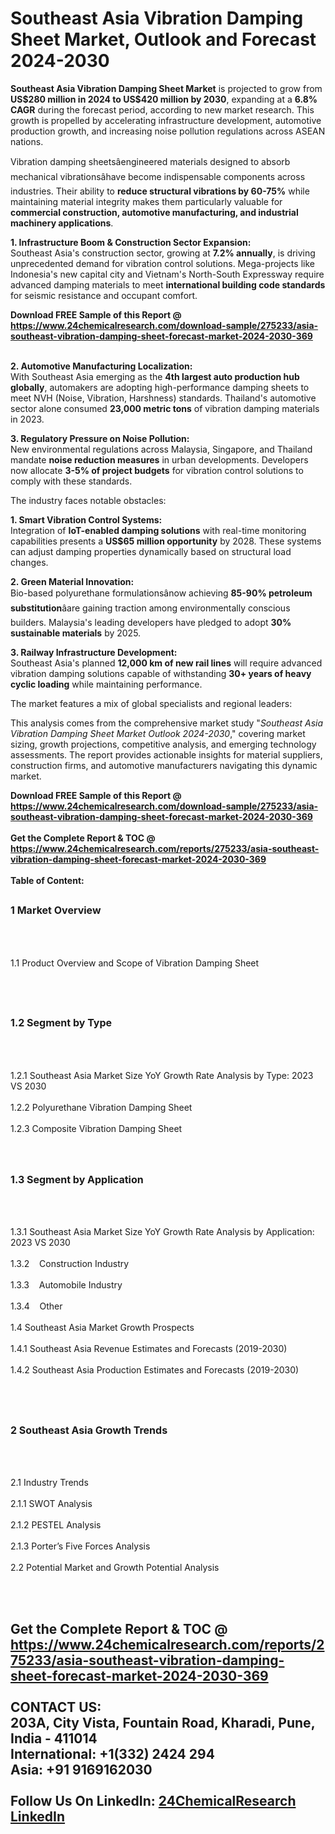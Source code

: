 <h1>Southeast Asia Vibration Damping Sheet Market, Outlook and Forecast 2024-2030</h1><p><strong>Southeast Asia Vibration Damping Sheet Market</strong> is projected to grow from <strong>US$280 million in 2024 to US$420 million by 2030</strong>, expanding at a <strong>6.8% CAGR</strong> during the forecast period, according to new market research. This growth is propelled by accelerating infrastructure development, automotive production growth, and increasing noise pollution regulations across ASEAN nations.</p><p>Vibration damping sheetsâengineered materials designed to absorb mechanical vibrationsâhave become indispensable components across industries. Their ability to <strong>reduce structural vibrations by 60-75%</strong> while maintaining material integrity makes them particularly valuable for <strong>commercial construction, automotive manufacturing, and industrial machinery applications</strong>.</p><p><strong>1. Infrastructure Boom &amp; Construction Sector Expansion:</strong><br>
Southeast Asia's construction sector, growing at <strong>7.2% annually</strong>, is driving unprecedented demand for vibration control solutions. Mega-projects like Indonesia's new capital city and Vietnam's North-South Expressway require advanced damping materials to meet <strong>international building code standards</strong> for seismic resistance and occupant comfort.</p><div><b>Download FREE Sample of this Report @ 
            <a href="https://www.24chemicalresearch.com/download-sample/275233/asia-southeast-vibration-damping-sheet-forecast-market-2024-2030-369">
            https://www.24chemicalresearch.com/download-sample/275233/asia-southeast-vibration-damping-sheet-forecast-market-2024-2030-369</a></b></div><br><p><strong>2. Automotive Manufacturing Localization:</strong><br>
With Southeast Asia emerging as the <strong>4th largest auto production hub globally</strong>, automakers are adopting high-performance damping sheets to meet NVH (Noise, Vibration, Harshness) standards. Thailand's automotive sector alone consumed <strong>23,000 metric tons</strong> of vibration damping materials in 2023.</p><p><strong>3. Regulatory Pressure on Noise Pollution:</strong><br>
New environmental regulations across Malaysia, Singapore, and Thailand mandate <strong>noise reduction measures</strong> in urban developments. Developers now allocate <strong>3-5% of project budgets</strong> for vibration control solutions to comply with these standards.</p><p>The industry faces notable obstacles:</p><p><strong>1. Smart Vibration Control Systems:</strong><br>
Integration of <strong>IoT-enabled damping solutions</strong> with real-time monitoring capabilities presents a <strong>US$65 million opportunity</strong> by 2028. These systems can adjust damping properties dynamically based on structural load changes.</p><p><strong>2. Green Material Innovation:</strong><br>
Bio-based polyurethane formulationsânow achieving <strong>85-90% petroleum substitution</strong>âare gaining traction among environmentally conscious builders. Malaysia's leading developers have pledged to adopt <strong>30% sustainable materials</strong> by 2025.</p><p><strong>3. Railway Infrastructure Development:</strong><br>
Southeast Asia's planned <strong>12,000 km of new rail lines</strong> will require advanced vibration damping solutions capable of withstanding <strong>30+ years of heavy cyclic loading</strong> while maintaining performance.</p><p>The market features a mix of global specialists and regional leaders:</p><p>This analysis comes from the comprehensive market study "<em>Southeast Asia Vibration Damping Sheet Market Outlook 2024-2030</em>," covering market sizing, growth projections, competitive analysis, and emerging technology assessments. The report provides actionable insights for material suppliers, construction firms, and automotive manufacturers navigating this dynamic market.</p><div><b>Download FREE Sample of this Report @ 
            <a href="https://www.24chemicalresearch.com/download-sample/275233/asia-southeast-vibration-damping-sheet-forecast-market-2024-2030-369">
            https://www.24chemicalresearch.com/download-sample/275233/asia-southeast-vibration-damping-sheet-forecast-market-2024-2030-369</a></b></div><br><div><b>Get the Complete Report & TOC @ 
            <a href="https://www.24chemicalresearch.com/reports/275233/asia-southeast-vibration-damping-sheet-forecast-market-2024-2030-369">
            https://www.24chemicalresearch.com/reports/275233/asia-southeast-vibration-damping-sheet-forecast-market-2024-2030-369</a></b></div><br>
            <b>Table of Content:</b><p><h2><span style="font-size:16px"><strong>1 Market Overview&nbsp;&nbsp; &nbsp;</strong></span></h2><br />
<br />
<p>1.1 Product Overview and Scope of Vibration Damping Sheet&nbsp;</p><br />
<br />
<h2><strong><span style="font-size:16px">1.2 Segment by Type&nbsp;&nbsp; &nbsp;</span></strong></h2><br />
<br />
<p>1.2.1 Southeast Asia Market Size YoY Growth Rate Analysis by Type: 2023 VS 2030&nbsp;&nbsp; &nbsp;<br /><br />
1.2.2 Polyurethane Vibration Damping Sheet&nbsp;&nbsp; &nbsp;<br /><br />
1.2.3 Composite Vibration Damping Sheet<br /><br />
<br />
<h2><span style="font-size:16px"><strong>1.3 Segment by Application&nbsp;&nbsp;</strong></span></h2><br />
<br />
<p>1.3.1 Southeast Asia Market Size YoY Growth Rate Analysis by Application: 2023 VS 2030&nbsp;&nbsp; &nbsp;<br /><br />
1.3.2&nbsp;&nbsp; &nbsp;Construction Industry<br /><br />
1.3.3&nbsp;&nbsp; &nbsp;Automobile Industry<br /><br />
1.3.4&nbsp;&nbsp; &nbsp;Other<br /><br />
1.4 Southeast Asia Market Growth Prospects&nbsp;&nbsp; &nbsp;<br /><br />
1.4.1 Southeast Asia Revenue Estimates and Forecasts (2019-2030)&nbsp;&nbsp; &nbsp;<br /><br />
1.4.2 Southeast Asia Production Estimates and Forecasts (2019-2030)&nbsp;&nbsp;</p><br />
<br />
<h2><span style="font-size:16px"><strong>2 Southeast Asia Growth Trends&nbsp;&nbsp; &nbsp;</strong></span></h2><br />
<br />
<p>2.1 Industry Trends&nbsp;&nbsp; &nbsp;<br /><br />
2.1.1 SWOT Analysis&nbsp;&nbsp; &nbsp;<br /><br />
2.1.2 PESTEL Analysis&nbsp;&nbsp; &nbsp;<br /><br />
2.1.3 Porter&rsquo;s Five Forces Analysis&nbsp;&nbsp; &nbsp;<br /><br />
2.2 Potential Market and Growth Potential Analysis&nbsp;&nbsp; &nbsp;</p><br />
<br />
<h2><span </p><div><b>Get the Complete Report & TOC @ 
            <a href="https://www.24chemicalresearch.com/reports/275233/asia-southeast-vibration-damping-sheet-forecast-market-2024-2030-369">
            https://www.24chemicalresearch.com/reports/275233/asia-southeast-vibration-damping-sheet-forecast-market-2024-2030-369</a></b></div><br><b>CONTACT US:</b><br>
            203A, City Vista, Fountain Road, Kharadi, Pune, India - 411014<br>
            International: +1(332) 2424 294<br>
            Asia: +91 9169162030 <br><br>
            Follow Us On LinkedIn: <a href="https://www.linkedin.com/company/24chemicalresearch/">24ChemicalResearch LinkedIn</a>